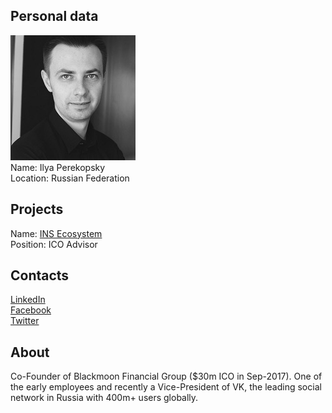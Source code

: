 ## Personal data
![ilya perekopsky photo](photo/ilya_perekopsky.jpeg)  
Name:   Ilya Perekopsky  
Location: Russian Federation  
## Projects 
Name: [INS Ecosystem](../projects/ins_ecosystem.md)  
Position: ICO Advisor   
## Contacts
[LinkedIn](https://www.linkedin.com/in/iliaperekopsky/)      
[Facebook](https://www.facebook.com/ilya.perekopsky.7?pnref=friends.search)  
[Twitter](https://twitter.com/perekopsky)
## About
Co-Founder of Blackmoon Financial Group ($30m ICO in Sep-2017). One of the early employees and recently a Vice-President of VK, the leading social network in Russia with 400m+ users globally.
